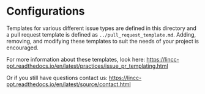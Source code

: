 # Configurations

Templates for various different issue types are defined in this directory
and a pull request template is defined as ``../pull_request_template.md``. Adding,
removing, and modifying these templates to suit the needs of your project is encouraged.

For more information about these templates, look here: https://lincc-ppt.readthedocs.io/en/latest/practices/issue_pr_templating.html

Or if you still have questions contact us: https://lincc-ppt.readthedocs.io/en/latest/source/contact.html